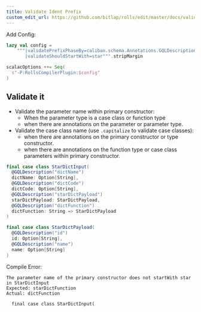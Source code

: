 ```yaml
---
title: Validate Ident Prefix
custom_edit_url: https://github.com/bitlap/rolls/edit/master/docs/validate_ident_prefix.md
---
```


Add Config:
``` scala
lazy val config =
    """|validatePrefixPhaseBy=caliban.schema.Annotations.GQLDescription
       |validateShouldStartWith=star""".stripMargin

scalacOptions ++= Seq(
  s"-P:RollsCompilerPlugin:$config"
)
```

## Validate it

- Validate the parameter name within primary constructor:
  - When the parameter type is a case class or function type
  - when there are annotations on the parameter or parameter type.
- Validate the case class name (use `.capitalize` to validate case classes):
  - when there are annotations on the primary constructor or type constructor.
  - when there are annotations on the function type or case class parameters within primary constructor.

``` scala
final case class StarDictInput(
  @GQLDescription("dictName")
  dictName: Option[String],
  @GQLDescription("dictCode")
  dictCode: Option[String],
  @GQLDescription("starDictPayload")
  starDictPayload: StarDictPayload,
  @GQLDescription("dictFunction")
  dictFunction: String => StarDictPayload
)

final case class StarDictPayload(
  @GQLDescription("id")
  id: Option[String],
  @GQLDescription("name")
  name: Option[String]
)
```

Compile Error:
```
The parameter name of the primary constructor does not startWith star in StarDictInput
Expected: starDictFunction 
Actual: dictFunction

  final case class StarDictInput(
```